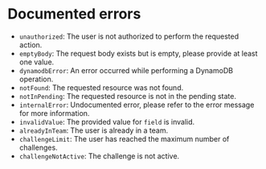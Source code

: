 # Documented errors

- `unauthorized`: The user is not authorized to perform the requested action.
- `emptyBody`: The request body exists but is empty, please provide at least one value.
- `dynamodbError`: An error occurred while performing a DynamoDB operation.
- `notFound`: The requested resource was not found.
- `notInPending`: The requested resource is not in the pending state.
- `internalError`: Undocumented error, please refer to the error message for more information.
- `invalidValue`: The provided value for `field` is invalid.
- `alreadyInTeam`: The user is already in a team.
- `challengeLimit`: The user has reached the maximum number of challenges.
- `challengeNotActive`: The challenge is not active.